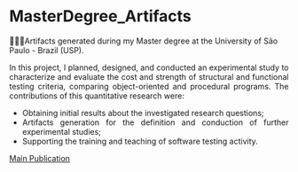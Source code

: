 # MasterDegree_Artifacts
🐤🐤🐤Artifacts generated during my Master degree at the University of São Paulo - Brazil (USP).

<body>
<section style="text-align: justify">
<p>In this project, I planned, designed, and conducted an experimental study to characterize and evaluate the cost and strength of structural and functional testing criteria, comparing object-oriented and procedural programs. The contributions of this quantitative research were:
<ul>
  <li>
    Obtaining initial results about the investigated research questions;
  </li>
  <li>
    Artifacts generation for the definition and conduction of further experimental studies;
  </li>
  <li>
    Supporting the training and teaching of software testing activity.
  </li>
  </p>  
</section>
  
<aside>
  <a href="https://github.com/pradoprojects/MasterDegree_Artifacts/blob/main/CLEI_Publication.pdf" target="_blank">Main Publication</a>
</aside>
                                                                                                                  
                                                                                                                  
</body>
